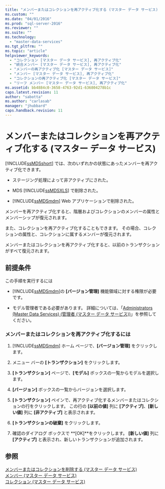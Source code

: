 ```yaml
---
title: "メンバーまたはコレクションを再アクティブ化する (マスター データ サービス) | Microsoft Docs"
ms.custom: ""
ms.date: "04/01/2016"
ms.prod: "sql-server-2016"
ms.reviewer: ""
ms.suite: ""
ms.technology: 
  - "master-data-services"
ms.tgt_pltfrm: ""
ms.topic: "article"
helpviewer_keywords: 
  - "コレクション [マスター データ サービス], 再アクティブ化"
  - "統合メンバー [マスター データ サービス], 再アクティブ化"
  - "メンバーの再アクティブ化 [マスター データ サービス]"
  - "メンバー [マスター データ サービス], 再アクティブ化"
  - "コレクションの再アクティブ化 [マスター データ サービス]"
  - "リーフ メンバー [マスター データ サービス], 再アクティブ化"
ms.assetid: bb4884c0-3658-4763-92d1-636804278b1c
caps.latest.revision: 11
author: "sabotta"
ms.author: "carlasab"
manager: "jhubbard"
caps.handback.revision: 11
---
```

# メンバーまたはコレクションを再アクティブ化する (マスター データ サービス)
  [!INCLUDE[ssMDSshort](../includes/ssmdsshort-md.md)] では、次のいずれかの状態にあったメンバーを再アクティブ化できます。  
  
-   ステージング処理によって非アクティブにされた。  
  
-   MDS [!INCLUDE[ssMDSXLS](../includes/ssmdsxls-md.md)] で削除された。  
  
-   [!INCLUDE[ssMDSmdm](../includes/ssmdsmdm-md.md)] Web アプリケーションで削除された。  
  
 メンバーを再アクティブ化すると、階層およびコレクションのメンバーの属性とメンバーシップが復元されます。  
  
 また、コレクションを再アクティブ化することもできます。 その場合、コレクションの属性と、コレクションに属するメンバーが復元されます。  
  
 メンバーまたはコレクションを再アクティブ化すると、以前のトランザクションがすべて復元されます。  
  
## 前提条件  
 この手順を実行するには  
  
-   [!INCLUDE[ssMDSmdm](../includes/ssmdsmdm-md.md)]の **[バージョン管理]** 機能領域に対する権限が必要です。  
  
-   モデル管理者である必要があります。 詳細については、「[Administrators &#40;Master Data Services&#41; (管理者 &#40;マスター データ サービス&#41;)](../master-data-services/administrators-master-data-services.md)」を参照してください。  
  
### メンバーまたはコレクションを再アクティブ化するには  
  
1.  [!INCLUDE[ssMDSmdm](../includes/ssmdsmdm-md.md)] ホーム ページで、**[バージョン管理]** をクリックします。  
  
2.  メニュー バーの **[トランザクション]** をクリックします。  
  
3.  **[トランザクション]** ページで、**[モデル]** ボックスの一覧からモデルを選択します。  
  
4.  **[バージョン]** ボックスの一覧からバージョンを選択します。  
  
5.  **[トランザクション]** ペインで、再アクティブ化するメンバーまたはコレクションの行をクリックします。 この行の **[以前の値]** 列に **[アクティブ]**、**[新しい値]** 列に **[非アクティブ]** と表示されます。  
  
6.  **[トランザクションの破棄]** をクリックします。  
  
7.  確認のダイアログ ボックスで **[OK]**をクリックします。 **[新しい値]** 列に **[アクティブ]** と表示され、新しいトランザクションが追加されます。  
  
## 参照  
 [メンバーまたはコレクションを削除する (マスター データ サービス)](../master-data-services/delete-a-member-or-collection-master-data-services.md)   
 [メンバー (マスター データ サービス)](../master-data-services/members-master-data-services.md)   
 [コレクション (マスター データ サービス)](../master-data-services/collections-master-data-services.md)  
  
  